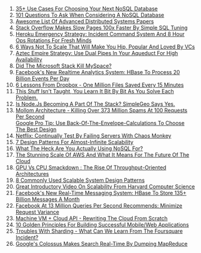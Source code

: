 <ol>
<li><a href="http://highscalability.com/blog/2011/6/20/35-use-cases-for-choosing-your-next-nosql-database.html">35+ Use Cases For Choosing Your Next NoSQL Database</a></li>
<li><a href="http://highscalability.com/blog/2011/6/15/101-questions-to-ask-when-considering-a-nosql-database.html">101 Questions To Ask When Considering A NoSQL Database</a></li>
<li><a href="http://highscalability.com/blog/2011/5/31/awesome-list-of-advanced-distributed-systems-papers.html">Awesome List Of Advanced Distributed Systems Papers</a></li>
<li><a href="http://highscalability.com/blog/2011/5/2/stack-overflow-makes-slow-pages-100x-faster-by-simple-sql-tu.html">Stack Overflow Makes Slow Pages 100x Faster By Simple SQL Tuning</a></li>
<li><a href="http://highscalability.com/blog/2011/4/27/heroku-emergency-strategy-incident-command-system-and-8-hour.html">Heroku Emergency Strategy: Incident Command System And 8 Hour Ops Rotations For Fresh Minds</a></li>
<li><a href="http://highscalability.com/blog/2011/4/18/6-ways-not-to-scale-that-will-make-you-hip-popular-and-loved.html">6 Ways Not To Scale That Will Make You Hip, Popular And Loved By VCs</a></li>
<li><a href="http://highscalability.com/blog/2011/3/28/aztec-empire-strategy-use-dual-pipes-in-your-aqueduct-for-hi.html">Aztec Empire Strategy: Use Dual Pipes In Your Aqueduct For High Availability</a></li>
<li><a href="http://highscalability.com/blog/2011/3/25/did-the-microsoft-stack-kill-myspace.html">Did The Microsoft Stack Kill MySpace?</a></li>
<li><a href="http://highscalability.com/blog/2011/3/22/facebooks-new-realtime-analytics-system-hbase-to-process-20.html">Facebook's New Realtime Analytics System: HBase To Process 20 Billion Events Per Day</a></li>
<li><a href="http://highscalability.com/blog/2011/3/14/6-lessons-from-dropbox-one-million-files-saved-every-15-minu.html">6 Lessons From Dropbox - One Million Files Saved Every 15 Minutes</a></li>
<li><a href="http://highscalability.com/blog/2011/2/23/this-stuff-isnt-taught-you-learn-it-bit-by-bit-as-you-solve.html">This Stuff Isn't Taught, You Learn It Bit By Bit As You Solve Each Problem.</a></li>
<li><a href="http://highscalability.com/blog/2011/2/22/is-nodejs-becoming-a-part-of-the-stack-simplegeo-says-yes.html">Is Node.Js Becoming A Part Of The Stack? SimpleGeo Says Yes.</a></li>
<li>
<div id="_mcePaste"><a href="http://highscalability.com/blog/2011/2/8/mollom-architecture-killing-over-373-million-spams-at-100-re.html">Mollom Architecture - Killing Over 373 Million Spams At 100 Requests Per Second</a></div>
<div></div>
<a href="http://highscalability.com/blog/2011/1/26/google-pro-tip-use-back-of-the-envelope-calculations-to-choo.html"> Google Pro Tip: Use Back-Of-The-Envelope-Calculations To Choose The Best Design</a></li>
<li><a href="http://highscalability.com/blog/2010/12/28/netflix-continually-test-by-failing-servers-with-chaos-monke.html">Netflix: Continually Test By Failing Servers With Chaos Monkey</a></li>
<li><a href="http://highscalability.com/blog/2010/12/16/7-design-patterns-for-almost-infinite-scalability.html">7 Design Patterns For Almost-Infinite Scalability</a></li>
<li><a href="http://highscalability.com/blog/2010/12/6/what-the-heck-are-you-actually-using-nosql-for.html">What The Heck Are You Actually Using NoSQL For?</a></li>
<li><a href="http://highscalability.com/blog/2015/1/12/the-stunning-scale-of-aws-and-what-it-means-for-the-future-o.html">The Stunning Scale Of AWS And What It Means For The Future Of The Cloud</a></li>
<li><a href="http://highscalability.com/blog/2010/12/3/gpu-vs-cpu-smackdown-the-rise-of-throughput-oriented-archite.html">GPU Vs CPU Smackdown : The Rise Of Throughput-Oriented Architectures</a></li>
<li><a href="http://highscalability.com/blog/2010/12/1/8-commonly-used-scalable-system-design-patterns.html">8 Commonly Used Scalable System Design Patterns</a></li>
<li><a href="http://highscalability.com/blog/2010/11/24/great-introductory-video-on-scalability-from-harvard-compute.html">Great Introductory Video On Scalability From Harvard Computer Science</a></li>
<li><a href="http://highscalability.com/blog/2010/11/16/facebooks-new-real-time-messaging-system-hbase-to-store-135.html">Facebook's New Real-Time Messaging System: HBase To Store 135+ Billion Messages A Month</a></li>
<li><a href="http://highscalability.com/blog/2010/11/4/facebook-at-13-million-queries-per-second-recommends-minimiz.html">Facebook At 13 Million Queries Per Second Recommends: Minimize Request Variance</a></li>
<li><a href="http://highscalability.com/blog/2010/10/21/machine-vm-cloud-api-rewriting-the-cloud-from-scratch.html">Machine VM + Cloud API - Rewriting The Cloud From Scratch</a></li>
<li><a href="http://highscalability.com/blog/2012/7/5/10-golden-principles-for-building-successful-mobileweb-appli.html">10 Golden Principles For Building Successful Mobile/Web Applications</a></li>
<li><a href="http://highscalability.com/blog/2010/10/15/troubles-with-sharding-what-can-we-learn-from-the-foursquare.html">Troubles With Sharding - What Can We Learn From The Foursquare Incident?</a></li>
<li><a href="http://highscalability.com/blog/2010/9/11/googles-colossus-makes-search-real-time-by-dumping-mapreduce.html">Google's Colossus Makes Search Real-Time By Dumping MapReduce</a></li>
</ol>
